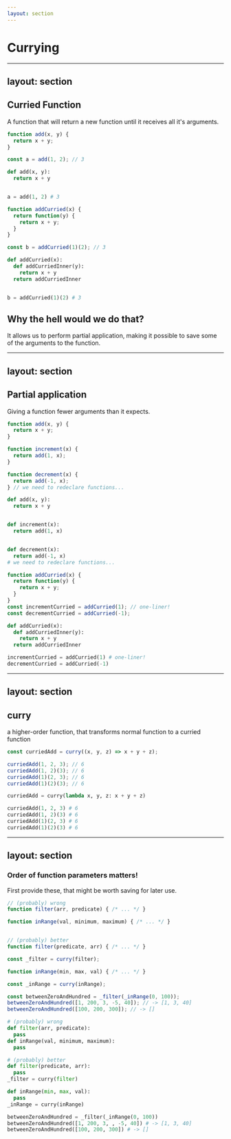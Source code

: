 ```yaml
---
layout: section
---
```


# Currying

---
layout: section
---

<v-click>

## Curried Function

A function that will return a new function until it receives all it's arguments.

</v-click>
<v-click>
<div class="grid gap-4 grid-cols-2">

```javascript
function add(x, y) {
  return x + y;
}

const a = add(1, 2); // 3
```

```python
def add(x, y):
  return x + y


a = add(1, 2) # 3
```

```javascript
function addCurried(x) {
  return function(y) {
    return x + y;
  }
}

const b = addCurried(1)(2); // 3

```

```python
def addCurried(x):
  def addCurriedInner(y):
    return x + y
  return addCurriedInner


b = addCurried(1)(2) # 3

```
</div>
</v-click>
<v-click>

## Why the hell would we do that?

</v-click>
<v-click>

It allows us to perform partial application, making it possible to save some of the arguments to the function.

</v-click>

---
layout: section
---

<v-click>

## Partial application

Giving a function fewer arguments than it expects.

</v-click>
<v-click>
<div class="grid gap-4 grid-cols-2">

```javascript
function add(x, y) {
  return x + y;
}

function increment(x) {
  return add(1, x);
}

function decrement(x) {
  return add(-1, x);
} // we need to redeclare functions...
```

```python
def add(x, y):
  return x + y


def increment(x):
  return add(1, x)


def decrement(x):
  return add(-1, x)
# we need to redeclare functions...
```


```javascript
function addCurried(x) {
  return function(y) {
    return x + y;
  }
}
const incrementCurried = addCurried(1); // one-liner!
const decrementCurried = addCurried(-1);

```



```python
def addCurried(x):
  def addCurriedInner(y):
    return x + y
  return addCurriedInner

incrementCurried = addCurried(1) # one-liner!
decrementCurried = addCurried(-1)
```
</div>
</v-click>

---
layout: section
---

<v-click>

## curry 

a higher-order function, that transforms normal function to a curried function

</v-click>
<v-click>
<div class="grid gap-4 grid-cols-2">

```javascript
const curriedAdd = curry((x, y, z) => x + y + z);

curriedAdd(1, 2, 3); // 6
curriedAdd(1, 2)(3); // 6
curriedAdd(1)(2, 3); // 6
curriedAdd(1)(2)(3); // 6

```

```python
curriedAdd = curry(lambda x, y, z: x + y + z)

curriedAdd(1, 2, 3) # 6
curriedAdd(1, 2)(3) # 6
curriedAdd(1)(2, 3) # 6
curriedAdd(1)(2)(3) # 6

```
</div>
</v-click>

---
layout: section
---

<v-click>

### Order of function parameters matters!

First provide these, that might be worth saving for later use.

</v-click>
<v-click>
<div class="grid gap-4 grid-cols-2">

```javascript
// (probably) wrong
function filter(arr, predicate) { /* ... */ }

function inRange(val, minimum, maximum) { /* ... */ }


// (probably) better
function filter(predicate, arr) { /* ... */ }

const _filter = curry(filter);

function inRange(min, max, val) { /* ... */ }

const _inRange = curry(inRange);

const betweenZeroAndHundred = _filter(_inRange(0, 100));
betweenZeroAndHundred([1, 200, 3, -5, 40]); // -> [1, 3, 40]
betweenZeroAndHundred([100, 200, 300]); // -> []

```

```python
# (probably) wrong
def filter(arr, predicate):
  pass
def inRange(val, minimum, maximum):
  pass

# (probably) better
def filter(predicate, arr):
  pass
_filter = curry(filter)

def inRange(min, max, val):
  pass
_inRange = curry(inRange)

betweenZeroAndHundred = _filter(_inRange(0, 100))
betweenZeroAndHundred([1, 200, 3, , -5, 40]) # -> [1, 3, 40]
betweenZeroAndHundred([100, 200, 300]) # -> []

```
</div>
</v-click>

<!--

Bonus for Python: You can use "curry" HOF as decorator!
-->
